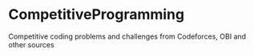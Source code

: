 # CompetitiveProgramming
Competitive coding problems and challenges from Codeforces, OBI and other sources
